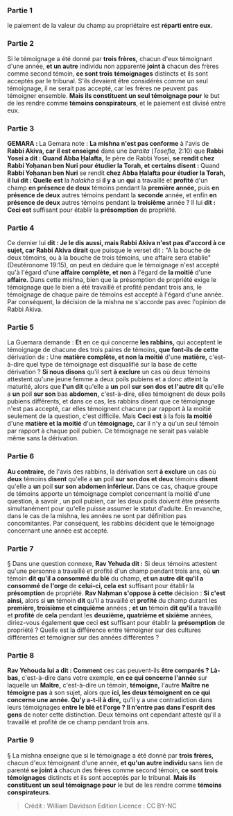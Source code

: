 
### Partie 1
le paiement de la valeur du champ au propriétaire est <b>réparti entre eux.</b>

### Partie 2
Si le témoignage a été donné par <b>trois frères,</b> chacun d'eux témoignant d'une année, <b>et un autre</b> individu non apparenté <b>joint à</b> chacun des frères comme second témoin, <b>ce sont trois</b> <b>témoignages</b> distincts et ils sont acceptés par le tribunal. S'ils devaient être considérés comme un seul témoignage, il ne serait pas accepté, car les frères ne peuvent pas témoigner ensemble. <b>Mais ils constituent un seul témoignage pour</b> le but de les rendre comme <b>témoins conspirateurs</b>, et le paiement est divisé entre eux.

### Partie 3
<strong>GEMARA : </strong>La Gemara note : <b>La mishna n'est pas conforme</b> à l'avis de <b>Rabbi Akiva, car il est enseigné</b> dans une <i>baraita</i> (<i>Tosefta</i>, 2:10) que <b>Rabbi Yosei a dit : Quand Abba Ḥalafta,</b> le père de Rabbi Yosei, <b>se rendit chez Rabbi Yoḥanan ben Nuri pour étudier la Torah, et certains disent : </b> Quand <b>Rabbi Yoḥanan ben Nuri</b> se rendit <b>chez Abba Ḥalafta pour étudier la Torah, il lui dit : Quelle est</b> la <i>halakha</i> si <b>il y a</b> un <b>qui</b> a travaillé et <b>profité</b> d'un champ <b>en présence de deux</b> témoins pendant la <b>première année,</b> puis <b>en présence de deux</b> autres témoins pendant la <b>seconde</b> année, et enfin <b>en présence de deux</b> autres témoins pendant la <b>troisième</b> année ? Il lui <b>dit : Ceci est</b> suffisant pour établir la <b>présomption</b> de propriété.

### Partie 4
Ce dernier lui <b>dit : Je le dis aussi, mais Rabbi Akiva n'est pas d'accord à ce sujet, car Rabbi Akiva dirait</b> que puisque le verset dit : "A la bouche de deux témoins, ou à la bouche de trois témoins, une affaire sera établie" (Deutéronome 19:15), on peut en déduire que le témoignage n'est accepté qu'à l'égard d'une <b>affaire complète, et non</b> à l'égard de <b>la moitié</b> d'une <b>affaire.</b> Dans cette mishna, bien que la présomption de propriété exige le témoignage que le bien a été travaillé et profité pendant trois ans, le témoignage de chaque paire de témoins est accepté à l'égard d'une année. Par conséquent, la décision de la mishna ne s'accorde pas avec l'opinion de Rabbi Akiva.

### Partie 5
La Guemara demande : <b>Et</b> en ce qui concerne <b>les rabbins,</b> qui acceptent le témoignage de chacune des trois paires de témoins, <b>que font-ils de cette</b> dérivation de : Une <b>matière complète, et non la moitié</b> d'une <b>matière,</b> c'est-à-dire quel type de témoignage est disqualifié sur la base de cette dérivation ? <b>Si nous disons</b> qu'il sert <b>à exclure</b> un cas où deux témoins attestent qu'une jeune femme a deux poils pubiens et a donc atteint la maturité, alors que <b>l'un dit</b> qu'elle a <b>un</b> poil <b>sur son dos et l'autre dit</b> qu'elle a <b>un</b> poil <b>sur son</b> bas <b>abdomen,</b> c'est-à-dire, elles témoignent de deux poils pubiens différents, et dans ce cas, les rabbins disent que ce témoignage n'est pas accepté, car elles témoignent chacune par rapport à la moitié seulement de la question, c'est difficile. Mais <b>Ceci est</b> à la fois <b>la moitié</b> d'une <b>matière et la moitié</b> d'un <b>témoignage,</b> car il n'y a qu'un seul témoin par rapport à chaque poil pubien. Ce témoignage ne serait pas valable même sans la dérivation.

### Partie 6
<b>Au contraire,</b> de l'avis des rabbins, la dérivation sert <b>à exclure</b> un cas où <b>deux</b> témoins <b>disent</b> qu'elle a <b>un</b> poil <b>sur son dos et deux</b> témoins <b>disent</b> qu'elle a <b>un</b> poil <b>sur son</b> <b>abdomen inférieur. </b> Dans ce cas, chaque groupe de témoins apporte un témoignage complet concernant la moitié d'une question, à savoir , un poil pubien, car les deux poils doivent être présents simultanément pour qu'elle puisse assumer le statut d'adulte. En revanche, dans le cas de la mishna, les années ne sont par définition pas concomitantes. Par conséquent, les rabbins décident que le témoignage concernant une année est accepté.

### Partie 7
§ Dans une question connexe, <b>Rav Yehuda dit :</b> Si deux témoins attestent qu'une personne a travaillé et profité d'un champ pendant trois ans, où <b>un</b> témoin <b>dit qu'il a consommé du blé</b> du champ, <b>et un autre dit qu'il a consommé de l'orge</b> de <b>celui-ci, cela est</b> suffisant pour établir la <b>présomption</b> de propriété. <b>Rav Naḥman s'oppose à cette</b> décision : <b>Si c'est ainsi,</b> alors si <b>un</b> témoin <b>dit</b> qu'il a travaillé et <b>profité</b> du champ durant les <b>première, troisième et cinquième</b> années ; <b>et un</b> témoin <b>dit qu'il</b> a travaillé et <b>profité</b> de <b>cela</b> pendant les <b>deuxième, quatrième et sixième</b> années, diriez-vous également <b>que</b> ceci <b>est</b> suffisant pour établir la <b>présomption</b> de propriété ? Quelle est la différence entre témoigner sur des cultures différentes et témoigner sur des années différentes ?

### Partie 8
<b>Rav Yehouda lui a dit : Comment</b> ces cas peuvent-ils <b>être comparés ? Là-bas,</b> c'est-à-dire dans votre exemple, <b>en ce qui concerne l'année</b> sur laquelle un <b>Maître,</b> c'est-à-dire un témoin, <b>témoigne,</b> l'autre <b>Maître ne témoigne pas</b> à son sujet, alors que <b>ici, les deux témoignent en ce qui concerne une année. Qu'y a-t-il à dire,</b> qu'il y a une contradiction dans leurs témoignages <b>entre le blé et l'orge ? Il n'entre pas dans l'esprit des gens</b> de noter cette distinction. Deux témoins ont cependant attesté qu'il a travaillé et profité de ce champ pendant trois ans.

### Partie 9
§ La mishna enseigne que si le témoignage a été donné par <b>trois frères,</b> chacun d'eux témoignant d'une année, <b>et qu'un autre individu </b> sans lien de parenté <b>se joint à</b> chacun des frères comme second témoin, <b>ce sont trois</b> <b>témoignages</b> distincts et ils sont acceptés par le tribunal. <b>Mais ils constituent un seul témoignage pour</b> le but de les rendre comme <b>témoins conspirateurs</b>.

>Crédit : William Davidson Edition
>Licence : CC BY-NC